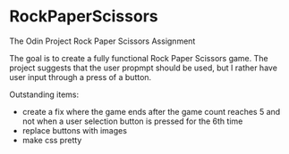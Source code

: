 # RockPaperScissors
The Odin Project Rock Paper Scissors Assignment 

The goal is to create a fully functional Rock Paper Scissors game. The project suggests that the user propmpt should be used, but I rather have user input through a press of a button.

Outstanding items:
- create a fix where the game ends after the game count reaches 5 and not when a user selection button is pressed for the 6th time
- replace buttons with images
- make css pretty
